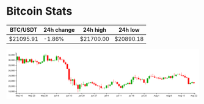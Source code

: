 # Bitcoin Stats

BTC/USDT|24h change|24h high|24h low|
|---|---|---|---|
|$21095.91|-1.86%|$21700.00|$20890.18|

<img src="./chart.svg">
